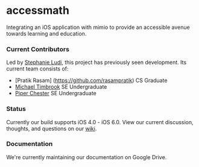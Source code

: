 accessmath
==========
Integrating an iOS application with mimio to provide an accessible avenue towards learning and education.

### Current Contributors
Led by [Stephanie Ludi](https://github.com/retrogamer80s), this project has previously seen development. Its current team consists of:
* [Pratik Rasam] (https://github.com/rasampratik) CS Graduate 
* [Michael Timbrook](https://github.com/7imbrook) SE Undergraduate 
* [Piper Chester](https://github.com/piperchester) SE Undergraduate 

### Status
Currently our build supports iOS 4.0 - iOS 6.0. View our current discussion, thoughts, and questions on our [wiki](https://github.com/RITAccess/accessmath/wiki/home).

### Documentation
We're currently maintaining our documentation on Google Drive.
